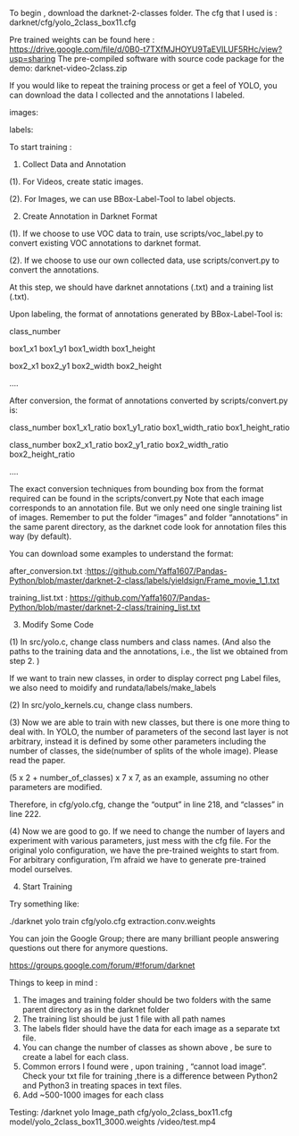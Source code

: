 To begin , download the darknet-2-classes folder. 
The cfg that I used is : darknet/cfg/yolo_2class_box11.cfg

Pre trained weights can be found here : https://drive.google.com/file/d/0B0-t7TXfMJHOYU9TaEVILUF5RHc/view?usp=sharing
The pre-compiled software with source code package for the demo: darknet-video-2class.zip

If you would like to repeat the training process or get a feel of YOLO, you can download the data I collected and the annotations I labeled.

images:

labels: 

To start training : 

1. Collect Data and Annotation

(1). For Videos, create static images.

(2). For Images, we can use BBox-Label-Tool to label objects.

2. Create Annotation in Darknet Format

(1). If we choose to use VOC data to train, use scripts/voc_label.py to convert existing VOC annotations to darknet format.

(2). If we choose to use our own collected data, use scripts/convert.py to convert the annotations.

At this step, we should have darknet annotations (.txt) and a training list (.txt).

Upon labeling, the format of annotations generated by BBox-Label-Tool is:

class_number

box1_x1 box1_y1 box1_width box1_height

box2_x1 box2_y1 box2_width box2_height

….

After conversion, the format of annotations converted by scripts/convert.py is:

class_number box1_x1_ratio box1_y1_ratio box1_width_ratio box1_height_ratio

class_number box2_x1_ratio box2_y1_ratio box2_width_ratio box2_height_ratio

….

The exact conversion techniques from bounding box from the format required can be found in the scripts/convert.py
Note that each image corresponds to an annotation file. But we only need one single training list of images. Remember to put the folder “images” and folder “annotations” in the same parent directory, as the darknet code look for annotation files this way (by default).

You can download some examples to understand the format:

after_conversion.txt :https://github.com/Yaffa1607/Pandas-Python/blob/master/darknet-2-class/labels/yieldsign/Frame_movie_1_1.txt

training_list.txt : https://github.com/Yaffa1607/Pandas-Python/blob/master/darknet-2-class/training_list.txt

3. Modify Some Code

(1) In src/yolo.c, change class numbers and class names. (And also the paths to the training data and the annotations, i.e., the list we obtained from step 2. )

If we want to train new classes, in order to display correct png Label files, we also need to moidify and rundata/labels/make_labels

(2) In src/yolo_kernels.cu, change class numbers.

(3) Now we are able to train with new classes, but there is one more thing to deal with. In YOLO, the number of parameters of the second last layer is not arbitrary, instead it is defined by some other parameters including the number of classes, the side(number of splits of the whole image). Please read the paper.

(5 x 2 + number_of_classes) x 7 x 7, as an example, assuming no other parameters are modified.

Therefore, in cfg/yolo.cfg, change the “output” in line 218, and “classes” in line 222.

(4) Now we are good to go. If we need to change the number of layers and experiment with various parameters, just mess with the cfg file. For the original yolo configuration, we have the pre-trained weights to start from. For arbitrary configuration, I’m afraid we have to generate pre-trained model ourselves.

4. Start Training

Try something like:

./darknet yolo train cfg/yolo.cfg extraction.conv.weights

You can join the  Google Group; there are many brilliant people answering questions out there for anymore questions. 

https://groups.google.com/forum/#!forum/darknet



Things to keep in mind : 
1. The images and training folder should be two folders with the same parent directory as in the darknet folder
2. The training list should be just 1 file with all path names
3. The labels flder should have the data for each image as a separate txt file. 
4. You can change the number of  classes as shown above , be sure to create a label for each class. 
5. Common errors I found were , upon training , “cannot load image”. Check your txt file for training ,there is a difference between Python2 and Python3 in treating spaces in text files.
6. Add ~500-1000 images for each class


Testing: 
/darknet yolo Image_path cfg/yolo_2class_box11.cfg model/yolo_2class_box11_3000.weights /video/test.mp4
